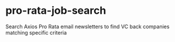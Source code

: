 # pro-rata-job-search
Search Axios Pro Rata email newsletters to find VC back companies matching specific criteria
